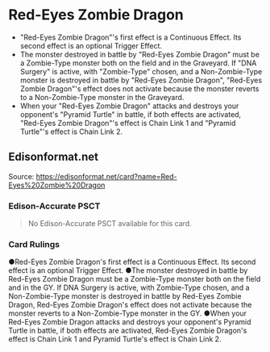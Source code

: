 # Red-Eyes Zombie Dragon

*   "Red-Eyes Zombie Dragon"'s first effect is a Continuous Effect. Its second effect is an optional Trigger Effect.
*   The monster destroyed in battle by "Red-Eyes Zombie Dragon" must be a Zombie-Type monster both on the field and in the Graveyard. If "DNA Surgery" is active, with "Zombie-Type" chosen, and a Non-Zombie-Type monster is destroyed in battle by "Red-Eyes Zombie Dragon", "Red-Eyes Zombie Dragon"'s effect does not activate because the monster reverts to a Non-Zombie-Type monster in the Graveyard.
*   When your "Red-Eyes Zombie Dragon" attacks and destroys your opponent's "Pyramid Turtle" in battle, if both effects are activated, "Red-Eyes Zombie Dragon"'s effect is Chain Link 1 and "Pyramid Turtle"'s effect is Chain Link 2.

## Edisonformat.net

Source: https://edisonformat.net/card?name=Red-Eyes%20Zombie%20Dragon

### Edison-Accurate PSCT

> No Edison-Accurate PSCT available for this card.

### Card Rulings

●Red-Eyes Zombie Dragon's first effect is a Continuous Effect. Its second effect is an optional Trigger Effect.
●The monster destroyed in battle by Red-Eyes Zombie Dragon must be a Zombie-Type monster both on the field and in the GY. If DNA Surgery is active, with Zombie-Type chosen, and a Non-Zombie-Type monster is destroyed in battle by Red-Eyes Zombie Dragon, Red-Eyes Zombie Dragon's effect does not activate because the monster reverts to a Non-Zombie-Type monster in the GY.
●When your Red-Eyes Zombie Dragon attacks and destroys your opponent's Pyramid Turtle in battle, if both effects are activated, Red-Eyes Zombie Dragon's effect is Chain Link 1 and Pyramid Turtle's effect is Chain Link 2.
            